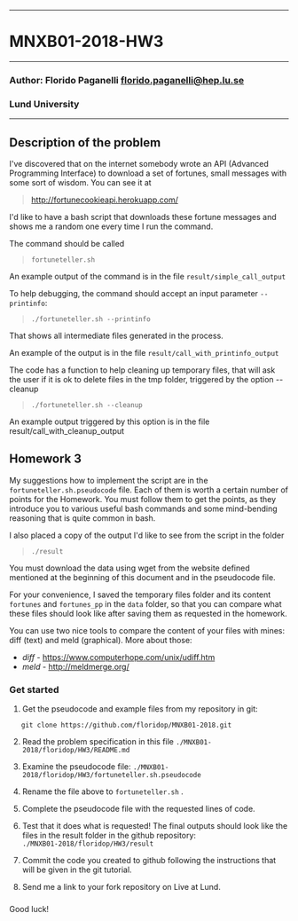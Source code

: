 --------------------------------------------------------
# MNXB01-2018-HW3
--------------------------------------------------------
### Author: Florido Paganelli florido.paganelli@hep.lu.se
###         Lund University
--------------------------------------------------------

## Description of the problem

I've discovered that on the internet somebody wrote an API (Advanced
Programming Interface) to download a set of fortunes, small messages with some 
sort of wisdom. You can see it at

> <http://fortunecookieapi.herokuapp.com/>

I'd like to have a bash script that downloads these fortune messages
and shows me a random one every time I run the command.

The command should be called  
> `fortuneteller.sh`

An example output of the command is in the file
   `result/simple_call_output`

To help debugging, the command should accept 
an input parameter `--printinfo`:

> `./fortuneteller.sh --printinfo`

That shows all intermediate files generated in the process.

An example of the output is in the file 
   `result/call_with_printinfo_output`

The code has a function to help cleaning up temporary files, that will
ask the user if it is ok to delete files in the tmp folder,
triggered by the option --cleanup

> `./fortuneteller.sh --cleanup`

An example output triggered by this option is in the file
   result/call_with_cleanup_output

## Homework 3

My suggestions how to implement the script are in the 
`fortuneteller.sh.pseudocode` file. 
Each of them is worth a certain number of points for the Homework. 
You must follow them to get the points, as they introduce you to
various useful bash commands and some mind-bending reasoning that is
quite common in bash.

I also placed a copy of the output I'd like to see from the script in
the folder

>  `./result`

You must download the data using wget from the website defined mentioned
at the beginning of this document and in the pseudocode file.

For your convenience, I saved the temporary files folder and its
content `fortunes` and `fortunes_pp` in the `data` folder, so that you 
can compare what these files should look like after saving them as 
requested in the homework.

You can use two nice tools to compare the content of your files with 
mines: diff (text) and meld (graphical).
More about those:  

   - *diff* - <https://www.computerhope.com/unix/udiff.htm>  
   - *meld* - <http://meldmerge.org/>  

### Get started 

1. Get the pseudocode and example files from my repository in git:  
```
   git clone https://github.com/floridop/MNXB01-2018.git
```
2. Read the problem specification in this file
   `./MNXB01-2018/floridop/HW3/README.md`

3. Examine the pseudocode file:
   `./MNXB01-2018/floridop/HW3/fortuneteller.sh.pseudocode`

4. Rename the file above to `fortuneteller.sh` . 
5. Complete the pseudocode file with the requested lines of code. 
6. Test that it does what is requested! The final outputs should look 
   like the files in the result folder in the github repository:  
   `./MNXB01-2018/floridop/HW3/result`  

7. Commit the code you created to github following the instructions that
   will be given in the git tutorial.

8. Send me a link to your fork repository on Live at Lund.

### 


Good luck!
